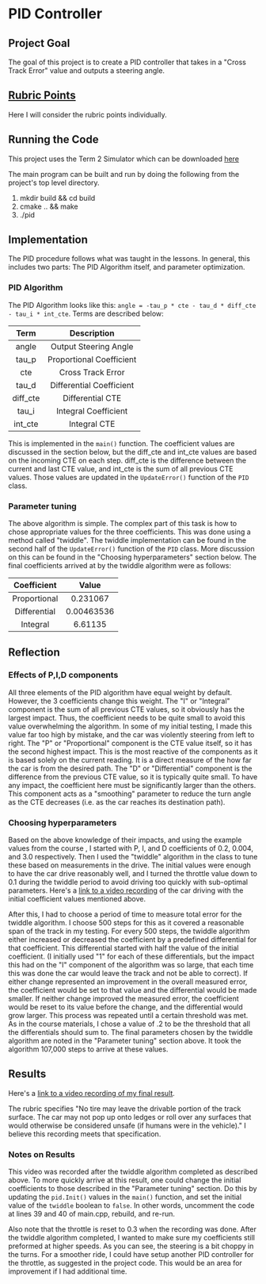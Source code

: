 # PID Controller

## Project Goal
The goal of this project is to create a PID controller that takes in a "Cross Track Error" value and outputs a steering angle.  

## [Rubric Points](https://review.udacity.com/#!/rubrics/824/view)

Here I will consider the rubric points individually.  

## Running the Code
This project uses the Term 2 Simulator which can be downloaded [here](https://github.com/udacity/self-driving-car-sim/releases)

The main program can be built and run by doing the following from the project's top level directory.

1. mkdir build && cd build
2. cmake .. && make
3. ./pid

## Implementation

The PID procedure follows what was taught in the lessons.  In general, this includes two parts: The PID Algorithm itself, and parameter optimization. 

### PID Algorithm 

The PID Algorithm looks like this: `angle = -tau_p * cte - tau_d * diff_cte - tau_i * int_cte`.  Terms are described below:

|  Term    | Description              |
|:---------:|:-----------------------:|
| angle    | Output Steering Angle    |
| tau_p    | Proportional Coefficient |
| cte      | Cross Track Error        |
| tau_d    | Differential Coefficient |
| diff_cte | Differential CTE         |
| tau_i    | Integral Coefficient     |
| int_cte  | Integral CTE             |

This is implemented in the `main()` function.  The coefficient values are discussed in the section below, but the diff_cte and int_cte values are based on the incoming CTE on each step.  diff_cte is the difference between the current and last CTE value, and int_cte is the sum of all previous CTE values.  Those values are updated in the `UpdateError()` function of the `PID` class.

### Parameter tuning

The above algorithm is simple.  The complex part of this task is how to chose appropriate values for the three coefficients.  This was done using a method called "twiddle".  The twiddle implementation can be found in the second half of the `UpdateError()` function of the `PID` class.  More discussion on this can be found in the "Choosing hyperparameters" section below.  The final coefficients arrived at by the twiddle algorithm were as follows:

| Coefficient  | Value      |
|:------------:|:----------:|
| Proportional | 0.231067   |
| Differential | 0.00463536 |
| Integral     | 6.61135    |


## Reflection

### Effects of P,I,D components 

All three elements of the PID algorithm have equal weight by default.  However, the 3 coefficients change this weight.  The "I" or "Integral" component is the sum of all previous CTE values, so it obviously has the largest impact.  Thus, the coefficient needs to be quite small to avoid this value overwhelming the algorithm.  In some of my initial testing, I made this value far too high by mistake, and the car was violently steering from left to right.  The "P" or "Proportional" component is the CTE value itself, so it has the second highest impact.  This is the most reactive of the components as it is based solely on the current reading.  It is a direct measure of the how far the car is from the desired path.  The "D" or "Differential" component is the difference from the previous CTE value, so it is typically quite small.  To have any impact, the coefficient here must be significantly larger than the others.  This component acts as a "smoothing" parameter to reduce the turn angle as the CTE decreases (i.e. as the car reaches its destination path).  

### Choosing hyperparameters

Based on the above knowledge of their impacts, and using the example values from the course , I started with P, I, and D coefficients of 0.2, 0.004, and 3.0 respectively. Then I used the "twiddle" algorithm in the class to tune these based on measurements in the drive.  The initial values were enough to have the car drive reasonably well, and I turned the throttle value down to 0.1 during the twiddle period to avoid driving too quickly with sub-optimal parameters.  Here's a [link to a video recording](./doc/initial_coeff.mp4) of the car driving with the initial coefficient values mentioned above.

After this, I had to choose a period of time to measure total error for the twiddle algorithm.  I choose 500 steps for this as it covered a reasonable span of the track in my testing.  For every 500 steps, the twiddle algorithm either increased or decreased the coefficient by a predefined differential for that coefficient.  This differential started with half the value of the initial coefficient. (I initially used "1" for each of these differentials, but the impact this had on the "I" component of the algorithm was so large, that each time this was done the car would leave the track and not be able to correct).  If either change represented an improvement in the overall measured error, the coefficient would be set to that value and the differential would be made smaller.  If neither change improved the measured error, the coefficient would be reset to its value before the change, and the differential would grow larger. This process was repeated until a certain threshold was met.  As in the course materials, I chose a value of .2 to be the threshold that all the differentials should sum to.  The final parameters chosen by the twiddle algorithm are noted in the "Parameter tuning" section above.  It took the algorithm 107,000 steps to arrive at these values. 
 
## Results

Here's a [link to a video recording of my final result](./doc/project_recording.mp4).  

The rubric specifies "No tire may leave the drivable portion of the track surface. The car may not pop up onto ledges or roll over any surfaces that would otherwise be considered unsafe (if humans were in the vehicle)."  I believe this recording meets that specification.  

### Notes on Results 

This video was recorded after the twiddle algorithm completed as described above.  To more quickly arrive at this result, one could change the initial coefficients to those described in the "Parameter tuning" section.  Do this by updating the `pid.Init()` values in the `main()` function, and set the initial value of the `twiddle` boolean to `false`.  In other words, uncomment the code at lines 39 and 40 of main.cpp, rebuild, and re-run.  

Also note that the throttle is reset to 0.3 when the recording was done.  After the twiddle algorithm completed, I wanted to make sure my coefficients still preformed at higher speeds.  As you can see, the steering is a bit choppy in the turns.  For a smoother ride, I could have setup another PID controller for the throttle, as suggested in the project code.   This would be an area for improvement if I had additional time.  

